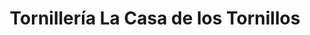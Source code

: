 ---
title: "Tornillería La Casa de los Tornillos"
url: /caracas/tornilleria-la-casa-de-los-tornillos/
shop: hardware
---